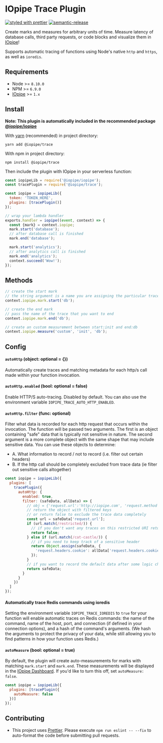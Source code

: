 # IOpipe Trace Plugin

[![styled with prettier](https://img.shields.io/badge/styled_with-prettier-ff69b4.svg)](https://github.com/prettier/prettier)
[![semantic-release](https://img.shields.io/badge/%20%20%F0%9F%93%A6%F0%9F%9A%80-semantic--release-e10079.svg)](https://github.com/semantic-release/semantic-release)

Create marks and measures for arbitrary units of time. Measure latency of database calls, third party requests, or code blocks and visualize them in [IOpipe](https://iopipe.com)!

Supports automatic tracing of functions using Node's native `http` and `https`, as well as `ioredis`.

## Requirements
- Node >= `8.10.0`
- NPM >= `6.9.0`
- [IOpipe](https://github.com/iopipe/iopipe-js) >= `1.x`

## Install

__Note: This plugin is automatically included in the recommended package [@iopipe/iopipe](https://github.com/iopipe/iopipe-js)__

With [yarn](https://yarnpkg.com) (recommended) in project directory:

`yarn add @iopipe/trace`

With npm in project directory:

`npm install @iopipe/trace`

Then include the plugin with IOpipe in your serverless function:

```js
const iopipeLib = require('@iopipe/iopipe');
const tracePlugin = require('@iopipe/trace');

const iopipe = iopipeLib({
  token: 'TOKEN_HERE',
  plugins: [tracePlugin()]
});

// wrap your lambda handler
exports.handler = iopipe((event, context) => {
  const {mark} = context.iopipe;
  mark.start('database');
  // after database call is finished
  mark.end('database');

  mark.start('analytics');
  // after analytics call is finished
  mark.end('analytics');
  context.succeed('Wow!');
});
```

## Methods

```js
// create the start mark
// the string argument is a name you are assigning the particular trace
context.iopipe.mark.start('db');

// create the end mark
// pass the name of the trace that you want to end
context.iopipe.mark.end('db');

// create an custom measurement between start:init and end:db
context.iopipe.measure('custom', 'init', 'db');
```

## Config

#### `autoHttp` (object: optional = {})

Automatically create traces and matching metadata for each http/s call made within your function invocation.

#### `autoHttp.enabled` (bool: optional = false)

Enable HTTP/S auto-tracing. Disabled by default. You can also use the environment variable `IOPIPE_TRACE_AUTO_HTTP_ENABLED`.

#### `autoHttp.filter` (func: optional)

Filter what data is recorded for each http request that occurs within the invocation. The function will be passed two arguments. The first is an object containing "safe" data that is typically not sensitive in nature. The second argument is a more complete object with the same shape that may include sensitive data. You can use these objects to determine:
- A. What information to record / not to record (i.e. filter out certain headers)
- B. If the http call should be completely excluded from trace data (ie filter out sensitive calls altogether)

```js
const iopipe = iopipeLib({
  plugins: [
    tracePlugin({
      autoHttp: {
        enabled: true,
        filter: (safeData, allData) => {
          // obj = {'request.url':'http://iopipe.com', 'request.method': 'GET'}
          // return the object with filtered keys
          // or return false to exclude the trace data completely
          const url = safeData['request.url'];
          if (url.match(/restricted/)) {
            // if you don't want any traces on this restricted URI return false
            return false;
          } else if (url.match(/cat-castle/)) {
            // if you need to keep track of a sensitive header
            return Object.assign(safeData, {
              'request.headers.cookie': allData['request.headers.cookie']
            });
          }
          // if you want to record the default data after some logic checks
          return safeData;
        }
      }
    })
  ]
});
```
#### Automatically trace Redis commands using ioredis

Setting the environment variable `IOPIPE_TRACE_IOREDIS` to `true` for your function will enable automatic traces on Redis commands: the name of the command, name of the host, port, and connection (if defined in your connection options), and a hash of the command's arguments.  (We hash the arguments to protect the privacy of your data, while still allowing you to find patterns in how your function uses Redis.)

#### `autoMeasure` (bool: optional = true)

By default, the plugin will create auto-measurements for marks with matching `mark.start` and `mark.end`. These measurements will be displayed in the [IOpipe Dashboard](https://dashboard.iopipe.com). If you'd like to turn this off, set `autoMeasure: false`.

```js
const iopipe = iopipeLib({
  plugins: [tracePlugin({
    autoMeasure: false
  })]
});
```

## Contributing
- This project uses [Prettier](https://github.com/prettier/prettier). Please execute `npm run eslint -- --fix` to auto-format the code before submitting pull requests.
